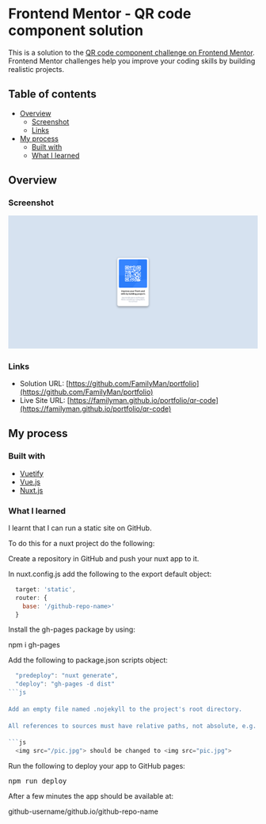 # Frontend Mentor - QR code component solution

This is a solution to the [QR code component challenge on Frontend Mentor](https://www.frontendmentor.io/challenges/qr-code-component-iux_sIO_H). Frontend Mentor challenges help you improve your coding skills by building realistic projects. 

## Table of contents

- [Overview](#overview)
  - [Screenshot](#screenshot)
  - [Links](#links)
- [My process](#my-process)
  - [Built with](#built-with)
  - [What I learned](#what-i-learned)

## Overview

### Screenshot
![](screenshot.png)

### Links

- Solution URL: [https://github.com/FamilyMan/portfolio](https://github.com/FamilyMan/portfolio)
- Live Site URL: [https://familyman.github.io/portfolio/qr-code](https://familyman.github.io/portfolio/qr-code)

## My process

### Built with

- [Vuetify](https://vuetifyjs.com/)
- [Vue.js](https://vuejs.org/)
- [Nuxt.js](https://nuxtjs.org/)

### What I learned

I learnt that I can run a static site on GitHub.

To do this for a nuxt project do the following:

Create a repository in GitHub and push your nuxt app to it.

In nuxt.config.js add the following to the export default object:

```js
  target: 'static',
  router: {
    base: '/github-repo-name>'
  }
```

Install the gh-pages package by using:

npm i gh-pages

Add the following to package.json scripts object:

```js
  "predeploy": "nuxt generate",
  "deploy": "gh-pages -d dist"
```js

Add an empty file named .nojekyll to the project's root directory.

All references to sources must have relative paths, not absolute, e.g.

```js
  <img src="/pic.jpg"> should be changed to <img src="pic.jpg">
```

Run the following to deploy your app to GitHub pages:

<pre>npm run deploy</pre>

After a few minutes the app should be available at:

github-username/github.io/github-repo-name
